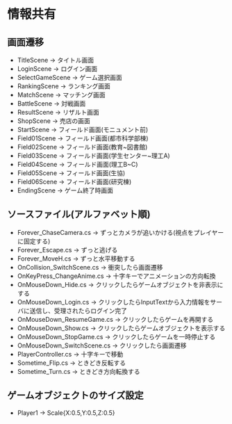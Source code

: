 # 情報共有

## 画面遷移
* TitleScene -> タイトル画面
* LoginScene -> ログイン画面
* SelectGameScene -> ゲーム選択画面
* RankingScene -> ランキング画面
* MatchScene -> マッチング画面
* BattleScene -> 対戦画面
* ResultScene -> リザルト画面
* ShopScene -> 売店の画面
* StartScene -> フィールド画面(モニュメント前)
* Field01Scene -> フィールド画面(都市科学部棟)
* Field02Scene -> フィールド画面(教育~図書館)
* Field03Scene -> フィールド画面(学生センター~理工A)
* Field04Scene -> フィールド画面(理工B~C)
* Field05Scene -> フィールド画面(生協)
* Field06Scene -> フィールド画面(研究棟)
* EndingScene -> ゲーム終了時画面

## ソースファイル(アルファベット順)
* Forever_ChaseCamera.cs -> ずっとカメラが追いかける(視点をプレイヤーに固定する)
* Forever_Escape.cs -> ずっと逃げる
* Forever_MoveH.cs -> ずっと水平移動する
* OnCollision_SwitchScene.cs -> 衝突したら画面遷移
* OnKeyPress_ChangeAnime.cs -> 十字キーでアニメーションの方向転換
* OnMouseDown_Hide.cs -> クリックしたらゲームオブジェクトを非表示にする
* OnMouseDown_Login.cs -> クリックしたらInputTextから入力情報をサーバに送信し、受理されたらログイン完了
* OnMouseDown_ResumeGame.cs -> クリックしたらゲームを再開する
* OnMouseDown_Show.cs -> クリックしたらゲームオブジェクトを表示する
* OnMouseDown_StopGame.cs -> クリックしたらゲームを一時停止する
* OnMouseDown_SwitchScene.cs -> クリックしたら画面遷移
* PlayerController.cs -> 十字キーで移動
* Sometime_Flip.cs -> ときどき反転する
* Sometime_Turn.cs -> ときどき方向転換する

## ゲームオブジェクトのサイズ設定
* Player1 -> Scale{X:0.5,Y:0.5,Z:0.5}